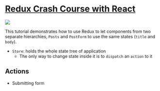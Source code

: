 # [Redux Crash Course with React](https://www.youtube.com/watch?v=93p3LxR9xfM)

![](../images/redux_data_flow.jpg)

This tutorial demonstrates how to use Redux to let components from two separate hierarchies, `Posts` and `PostForm` to use the same states (`title` and `body`).

* `Store`: holds the whole state tree of application
  * The only way to change state inside it is to `dispatch` an `action` to it

## Actions
* Submitting form
